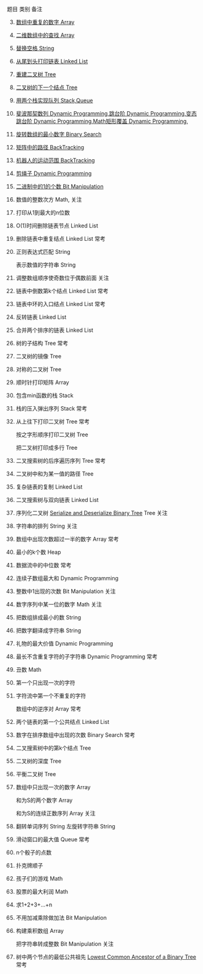 题目	类别	备注

3. [数组中重复的数字	Array](../coding-notes/codes/03-%E6%95%B0%E7%BB%84%E4%B8%AD%E9%87%8D%E5%A4%8D%E7%9A%84%E6%95%B0%E5%AD%97.md)

4. [二维数组中的查找	Array](..//coding-notes/codes/04-二维数组中的查找.md)

5. [替换空格	String](../coding-notes/codes/05-%E6%9B%BF%E6%8D%A2%E7%A9%BA%E6%A0%BC.md)

6. [从尾到头打印链表	Linked List](../coding-notes/codes/06-%E4%BB%8E%E5%B0%BE%E5%88%B0%E5%A4%B4%E6%89%93%E5%8D%B0%E9%93%BE%E8%A1%A8.md)	

7. [重建二叉树	Tree](../coding-notes/codes/07-重建二叉树.md)

8. [二叉树的下一个结点	Tree](../coding-notes/codes/08-二叉树的下一个结点.md)

9. [用两个栈实现队列	Stack,Queue](../coding-notes/codes/09-用两个栈实现队列.md)

10. [斐波那契数列	Dynamic Programming,跳台阶	Dynamic Programming,变态跳台阶	Dynamic Programming,Math矩形覆盖	Dynamic Programming,](../coding-notes/codes/10-斐波那契数列.md)

11. [旋转数组的最小数字	Binary Search](../coding-notes/codes/11-旋转数组的最小数字.md)

12. [矩阵中的路径	BackTracking](../coding-notes/codes/12-矩阵中的路径.md)	

13. [机器人的运动范围	BackTracking](..//coding-notes/codes/13-机器人的运动范围.md)

14. [剪绳子	Dynamic Programming](../coding-notes/codes/14-剪绳子.md)	

15. [二进制中的1的个数	Bit Manipulation](../coding-notes/codes/15-二进制中%201%20的个数.md)	

16. 数值的整数次方	Math,	关注

17. 打印从1到最大的n位数		

18. O(1)时间删除链表节点	Linked List	

19. 删除链表中重复结点	Linked List	常考

20. 正则表达式匹配	String	

    表示数值的字符串	String	

21. 调整数组顺序使奇数位于偶数前面		关注

22. 链表中倒数第k个结点	Linked List	常考

23. 链表中环的入口结点	Linked List	常考

24. 反转链表	Linked List	

25. 合并两个排序的链表	Linked List	

26. 树的子结构	Tree	常考

27. 二叉树的镜像	Tree	

28. 对称的二叉树	Tree	

29. 顺时针打印矩阵	Array	

30. 包含min函数的栈	Stack	

31. 栈的压入弹出序列	Stack	常考

32. 从上往下打印二叉树	Tree	常考

     按之字形顺序打印二叉树	Tree	

    把二叉树打印成多行	Tree	

33. 二叉搜索树的后序遍历序列	Tree	常考

34. 二叉树中和为某一值的路径	Tree	

35. 复杂链表的复制	Linked List	

36. 二叉搜索树与双向链表	Linked List	

37. 序列化二叉树 [Serialize and Deserialize Binary Tree](https://leetcode.com/problems/serialize-and-deserialize-binary-tree/)	Tree	关注

38. 字符串的排列	String	关注

39. 数组中出现次数超过一半的数字	Array	常考

40. 最小的k个数	Heap	

41. 数据流中的中位数		常考

42. 连续子数组最大和	Dynamic Programming	

43. 整数中1出现的次数	Bit Manipulation	关注

44. 数字序列中某一位的数字	Math	关注

45. 把数组排成最小的数	String	

46. 把数字翻译成字符串	String	

47. 礼物的最大价值	Dynamic Programming	

48. 最长不含重复字符的子字符串	Dynamic Programming	常考

49. 丑数	Math	

50. 第一个只出现一次的字符		

51. 字符流中第一个不重复的字符		

    数组中的逆序对	Array	常考

52. 两个链表的第一个公共结点	Linked List	

53. 数字在排序数组中出现的次数	Binary Search	常考

54. 二叉搜索树中的第k个结点	Tree	

55. 二叉树的深度	Tree	

56. 平衡二叉树	Tree	

57. 数组中只出现一次的数字	Array	

    和为S的两个数字	Array	

    和为S的连续正数序列	Array	关注

58. 翻转单词序列	String	左旋转字符串	String	

59. 滑动窗口的最大值	Queue	常考

60. n个骰子的点数		

61. 扑克牌顺子		

62. 孩子们的游戏	Math	

63. 股票的最大利润	Math	

64. 求1+2+3+...+n		

65. 不用加减乘除做加法	Bit Manipulation	

66. 构建乘积数组	Array	

    把字符串转成整数	Bit Manipulation	关注

67. 树中两个节点的最低公共祖先 [Lowest Common Ancestor of a Binary Tree](https://leetcode.com/problems/lowest-common-ancestor-of-a-binary-tree/)		常考

